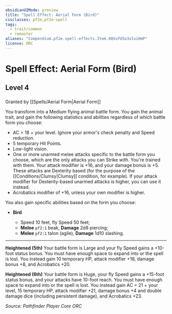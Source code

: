 ```yaml
---
obsidianUIMode: preview
title: "Spell Effect: Aerial Form (Bird)"
cssclasses: pf2e,pf2e-spell
tags:
  - trait/common
  - remaster
aliases: "Compendium.pf2e.spell-effects.Item.0QVufU5o3xIxiHmP"
license: ORC
---
```

# Spell Effect: Aerial Form (Bird)
## Level 4
### 






Granted by [[Spells/Aerial Form|Aerial Form]]

You transform into a Medium flying animal battle form. You gain the animal trait, and gain the following statistics and abilities regardless of which battle form you choose:

*   AC = 18 + your level. Ignore your armor's check penalty and Speed reduction.
*   5 temporary Hit Points.
*   Low-light vision.
*   One or more unarmed melee attacks specific to the battle form you choose, which are the only attacks you can Strike with. You're trained with them. Your attack modifier is +16, and your damage bonus is +5. These attacks are Dexterity based (for the purpose of the [[Conditions/Clumsy|Clumsy]] condition, for example). If your attack modifier for Dexterity-based unarmed attacks is higher, you can use it instead.
*   Acrobatics modifier of +16, unless your own modifier is higher.

You also gain specific abilities based on the form you choose:

*   **Bird**
    
    *   Speed 10 feet, fly Speed 50 feet;
    *   **Melee** `pf2:1` beak, **Damage** 2d8 piercing;
    *   **Melee** `pf2:1` talon (agile), **Damage** 1d10 slashing.

* * *

**Heightened (5th)** Your battle form is Large and your fly Speed gains a +10-foot status bonus. You must have enough space to expand into or the spell is lost. You instead gain 10 temporary HP, attack modifier +18, damage bonus +8, and Acrobatics +20.

**Heightened (6th)** Your battle form is Huge, your fly Speed gains a +15-foot status bonus, and your attacks have 10-foot reach. You must have enough space to expand into or the spell is lost. You instead gain AC = 21 + your level, 15 temporary HP, attack modifier +21, damage bonus +4 and double damage dice (including persistent damage), and Acrobatics +23.

*Source: Pathfinder Player Core*
*ORC*